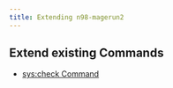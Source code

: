 ```yaml
---
title: Extending n98-magerun2
---
```


## Extend existing Commands

- [sys:check Command](./extend-sys-check-command.md)


